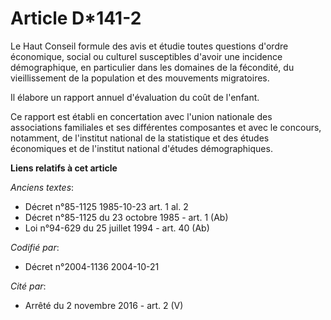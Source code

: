 # Article D*141-2

Le Haut Conseil formule des avis et étudie toutes questions d'ordre économique, social ou culturel susceptibles d'avoir une
incidence démographique, en particulier dans les domaines de la fécondité, du vieillissement de la population et des
mouvements migratoires.

Il élabore un rapport annuel d'évaluation du coût de l'enfant.

Ce rapport est établi en concertation avec l'union nationale des associations familiales et ses différentes composantes et
avec le concours, notamment, de l'institut national de la statistique et des études économiques et de l'institut national
d'études démographiques.

**Liens relatifs à cet article**

_Anciens textes_:

  - Décret n°85-1125 1985-10-23 art. 1 al. 2
  - Décret n°85-1125 du 23 octobre 1985 - art. 1 (Ab)
  - Loi n°94-629 du 25 juillet 1994 - art. 40 (Ab)

_Codifié par_:

  - Décret n°2004-1136 2004-10-21

_Cité par_:

  - Arrêté du 2 novembre 2016 - art. 2 (V)
